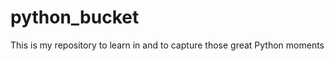 python_bucket
=============

This is my repository to learn in and to capture those great Python moments